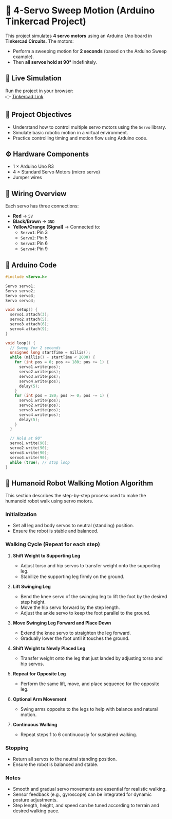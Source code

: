 # 🦾 4-Servo Sweep Motion (Arduino Tinkercad Project)

This project simulates **4 servo motors** using an Arduino Uno board in **Tinkercad Circuits**. The motors:
- Perform a sweeping motion for **2 seconds** (based on the Arduino Sweep example).
- Then **all servos hold at 90°** indefinitely.

## 🔗 Live Simulation
Run the project in your browser:  
👉 [Tinkercad Link](https://www.tinkercad.com/things/1G5uHiXdlmG-4-servo-sweep-motion?sharecode=atNll8OwS89YeunBeoKZ5KRF0xbZoa25Jt3r0iUoAgE)

## 🧠 Project Objectives

- Understand how to control multiple servo motors using the `Servo` library.
- Simulate basic robotic motion in a virtual environment.
- Practice controlling timing and motion flow using Arduino code.

## ⚙️ Hardware Components

- 1 × Arduino Uno R3
- 4 × Standard Servo Motors (micro servo)
- Jumper wires

## 🔌 Wiring Overview

Each servo has three connections:
- **Red** → `5V`
- **Black/Brown** → `GND`
- **Yellow/Orange (Signal)** → Connected to:
  - `Servo1`: Pin 3
  - `Servo2`: Pin 5
  - `Servo3`: Pin 6
  - `Servo4`: Pin 9

## 🧾 Arduino Code

```cpp
#include <Servo.h>

Servo servo1;
Servo servo2;
Servo servo3;
Servo servo4;

void setup() {
  servo1.attach(3);
  servo2.attach(5);
  servo3.attach(6);
  servo4.attach(9);
}

void loop() {
  // Sweep for 2 seconds
  unsigned long startTime = millis();
  while (millis() - startTime < 2000) {
    for (int pos = 0; pos <= 180; pos += 1) {
      servo1.write(pos);
      servo2.write(pos);
      servo3.write(pos);
      servo4.write(pos);
      delay(5);
    }
    for (int pos = 180; pos >= 0; pos -= 1) {
      servo1.write(pos);
      servo2.write(pos);
      servo3.write(pos);
      servo4.write(pos);
      delay(5);
    }
  }

  // Hold at 90°
  servo1.write(90);
  servo2.write(90);
  servo3.write(90);
  servo4.write(90);
  while (true); // stop loop
}
```
## 🤖 Humanoid Robot Walking Motion Algorithm

This section describes the step-by-step process used to make the humanoid robot walk using servo motors.

### Initialization
- Set all leg and body servos to neutral (standing) position.
- Ensure the robot is stable and balanced.

### Walking Cycle (Repeat for each step)

1. **Shift Weight to Supporting Leg**  
   - Adjust torso and hip servos to transfer weight onto the supporting leg.
   - Stabilize the supporting leg firmly on the ground.

2. **Lift Swinging Leg**  
   - Bend the knee servo of the swinging leg to lift the foot by the desired step height.
   - Move the hip servo forward by the step length.
   - Adjust the ankle servo to keep the foot parallel to the ground.

3. **Move Swinging Leg Forward and Place Down**  
   - Extend the knee servo to straighten the leg forward.
   - Gradually lower the foot until it touches the ground.

4. **Shift Weight to Newly Placed Leg**  
   - Transfer weight onto the leg that just landed by adjusting torso and hip servos.

5. **Repeat for Opposite Leg**  
   - Perform the same lift, move, and place sequence for the opposite leg.

6. **Optional Arm Movement**  
   - Swing arms opposite to the legs to help with balance and natural motion.

7. **Continuous Walking**  
   - Repeat steps 1 to 6 continuously for sustained walking.

### Stopping
- Return all servos to the neutral standing position.
- Ensure the robot is balanced and stable.

### Notes
- Smooth and gradual servo movements are essential for realistic walking.
- Sensor feedback (e.g., gyroscope) can be integrated for dynamic posture adjustments.
- Step length, height, and speed can be tuned according to terrain and desired walking pace.

